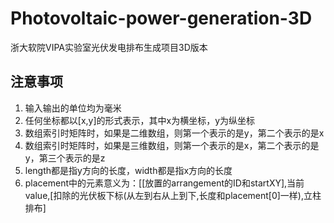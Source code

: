 # Photovoltaic-power-generation-3D

浙大软院VIPA实验室光伏发电排布生成项目3D版本

## 注意事项

1. 输入输出的单位均为毫米
2. 任何坐标都以[x,y]的形式表示，其中x为横坐标，y为纵坐标
3. 数组索引时矩阵时，如果是二维数组，则第一个表示的是y，第二个表示的是x
4. 数组索引时矩阵时，如果是三维数组，则第一个表示的是x，第二个表示的是y，第三个表示的是z
5. length都是指y方向的长度，width都是指x方向的长度
6. placement中的元素意义为：[[放置的arrangement的ID和startXY],当前value,[扣除的光伏板下标(从左到右从上到下,长度和placement[0]一样),立柱排布]
